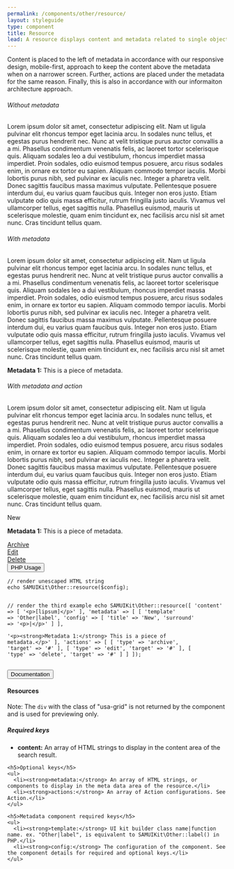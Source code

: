 ```yaml
---
permalink: /components/other/resource/
layout: styleguide
type: component
title: Resource
lead: A resource displays content and metadata related to single object. Ex. Article, Opportunity, Alert, and so on.
---
```


<p>Content is placed to the left of metadata in accordance with our responsive design, mobile-first, approach to keep the content above the metadata when on a narrower screen. Further, actions are placed under the metadata for the same reason. Finally, this is also in accordance with our informaiton architecture approach.</p>

<div class="preview">

  <h6>Without metadata</h6>
  <div class="usa-grid">
  <div class="usa-width-one-whole">
    <p>Lorem ipsum dolor sit amet, consectetur adipiscing elit. Nam ut ligula pulvinar elit rhoncus tempor eget lacinia arcu. In sodales nunc tellus, et egestas purus hendrerit nec. Nunc at velit tristique purus auctor convallis a a mi. Phasellus condimentum venenatis felis, ac laoreet tortor scelerisque quis. Aliquam sodales leo a dui vestibulum, rhoncus imperdiet massa imperdiet. Proin sodales, odio euismod tempus posuere, arcu risus sodales enim, in ornare ex tortor eu sapien. Aliquam commodo tempor iaculis. Morbi lobortis purus nibh, sed pulvinar ex iaculis nec. Integer a pharetra velit. Donec sagittis faucibus massa maximus vulputate. Pellentesque posuere interdum dui, eu varius quam faucibus quis. Integer non eros justo. Etiam vulputate odio quis massa efficitur, rutrum fringilla justo iaculis. Vivamus vel ullamcorper tellus, eget sagittis nulla. Phasellus euismod, mauris ut scelerisque molestie, quam enim tincidunt ex, nec facilisis arcu nisl sit amet nunc. Cras tincidunt tellus quam.</p>
  </div>
  </div>
  <h6>With metadata</h6>
  <div class="usa-grid">
  <div class="usa-width-two-thirds">
    <p>Lorem ipsum dolor sit amet, consectetur adipiscing elit. Nam ut ligula pulvinar elit rhoncus tempor eget lacinia arcu. In sodales nunc tellus, et egestas purus hendrerit nec. Nunc at velit tristique purus auctor convallis a a mi. Phasellus condimentum venenatis felis, ac laoreet tortor scelerisque quis. Aliquam sodales leo a dui vestibulum, rhoncus imperdiet massa imperdiet. Proin sodales, odio euismod tempus posuere, arcu risus sodales enim, in ornare ex tortor eu sapien. Aliquam commodo tempor iaculis. Morbi lobortis purus nibh, sed pulvinar ex iaculis nec. Integer a pharetra velit. Donec sagittis faucibus massa maximus vulputate. Pellentesque posuere interdum dui, eu varius quam faucibus quis. Integer non eros justo. Etiam vulputate odio quis massa efficitur, rutrum fringilla justo iaculis. Vivamus vel ullamcorper tellus, eget sagittis nulla. Phasellus euismod, mauris ut scelerisque molestie, quam enim tincidunt ex, nec facilisis arcu nisl sit amet nunc. Cras tincidunt tellus quam.</p>
  </div>
  <div class="usa-width-one-third">
    <p><strong>Metadata 1:</strong> This is a piece of metadata.</p>
  </div>
  </div>

  <h6>With metadata and action</h6>
  <div class="usa-grid">
  <div class="usa-width-two-thirds">
    <p>Lorem ipsum dolor sit amet, consectetur adipiscing elit. Nam ut ligula pulvinar elit rhoncus tempor eget lacinia arcu. In sodales nunc tellus, et egestas purus hendrerit nec. Nunc at velit tristique purus auctor convallis a a mi. Phasellus condimentum venenatis felis, ac laoreet tortor scelerisque quis. Aliquam sodales leo a dui vestibulum, rhoncus imperdiet massa imperdiet. Proin sodales, odio euismod tempus posuere, arcu risus sodales enim, in ornare ex tortor eu sapien. Aliquam commodo tempor iaculis. Morbi lobortis purus nibh, sed pulvinar ex iaculis nec. Integer a pharetra velit. Donec sagittis faucibus massa maximus vulputate. Pellentesque posuere interdum dui, eu varius quam faucibus quis. Integer non eros justo. Etiam vulputate odio quis massa efficitur, rutrum fringilla justo iaculis. Vivamus vel ullamcorper tellus, eget sagittis nulla. Phasellus euismod, mauris ut scelerisque molestie, quam enim tincidunt ex, nec facilisis arcu nisl sit amet nunc. Cras tincidunt tellus quam.</p>
  </div>
  <div class="usa-width-one-third">
    <p><span class="usa-label">New</span></p>
    <p><strong>Metadata 1:</strong> This is a piece of metadata.</p>
    <div class="usa-width-one-whole">
      <div class="usa-action-container">
        <span><a href="#"><i class="fa fa-archive"></i>Archive</a></span>
      </div>
      <div class="usa-action-container">
        <span><a href="#"><i class="fa fa-pencil-square"></i>Edit</a></span>
      </div>
      <div class="usa-action-container delete">
        <span><a href="#"><i class="fa fa-trash"></i>Delete</a></span>
      </div>
    </div>
  </div>
  </div>
</div>

<div class="usa-accordion-bordered usa-accordion-docs">
  <button class="usa-button-unstyled usa-accordion-button"
      aria-expanded="false" aria-controls="collapsible-0">
    PHP Usage
  </button>
  <div id="collapsible-0" aria-hidden="true" class="usa-accordion-content">
<pre><code class="language-php">// render unescaped HTML string
echo SAMUIKit\Other::resource($config);

// render the third example
echo SAMUIKit\Other::resource([
  'content' => [
    '&lt;p&gt;[lipsum]&lt;/p&gt;'
  ],
  'metadata' => [
    [
      'template' => 'Other|label',
      'config' => 
      [
        'title' => 'New',
        'surround' => '&lt;p&gt;|&lt;/p&gt;'
      ]
    ],  
    '&lt;p&gt;&lt;strong&gt;Metadata 1:&lt;/strong&gt; This is a piece of metadata.&lt;/p&gt;'
  ],
  'actions' => [
    [
      'type' => 'archive',
      'target' => '#'
    ],
    [
      'type' => 'edit',
      'target' => '#'
    ],
    [
      'type' => 'delete',
      'target' => '#'
    ]
  ]
]);</code></pre>
  </div>
</div>

<div class="usa-accordion-bordered usa-accordion-docs">
  <button class="usa-button-unstyled usa-accordion-button"
      aria-expanded="true" aria-controls="collapsible-0">
    Documentation
  </button>
  <div id="collapsible-0" aria-hidden="false" class="usa-accordion-content">
    <h4 class="usa-heading">Resources</h4>
    <p>Note: The <code>div</code> with the class of "usa-grid" is not returned by the component and is used for previewing only.</p>
    <h5>Required keys</h5>
    <ul>
      <li><strong>content:</strong> An array of HTML strings to display in the content area of the search result.</li>
    </ul>

    <h5>Optional keys</h5>
    <ul>
      <li><strong>metadata:</strong> An array of HTML strings, or components to display in the meta data area of the resource.</li>
      <li><strong>actions:</strong> An array of Action configurations. See Action.</li>
    </ul>

    <h5>Metadata component required keys</h5>
    <ul>
      <li><strong>template:</strong> UI kit builder class name|function name. ex. "Other|label", is equivalent to SAMUIKit\Other::label() in PHP.</li>
      <li><strong>config:</strong> The configuration of the component. See the component details for required and optional keys.</li>
    </ul>
  </div>
</div>

